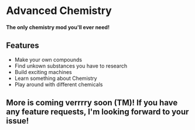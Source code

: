 # Advanced Chemistry
#### The only chemistry mod you'll ever need!

## Features
* Make your own compounds
* Find unkown substances you have to research
* Build exciting machines
* Learn something about Chemistry
* Play around with different chemicals


## More is coming verrrry soon (TM)! If you have any feature requests, I'm looking forward to your issue!
